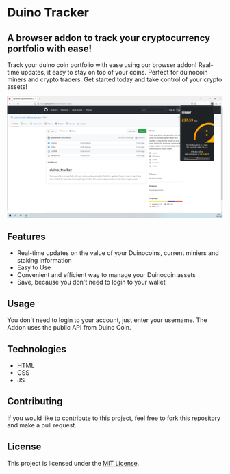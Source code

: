 # Duino Tracker
## A browser addon to track your cryptocurrency portfolio with ease!

Track your duino coin portfolio with ease using our browser addon! Real-time updates, it easy to stay on top of your coins. Perfect for duinocoin miners and crypto traders.  Get started today and take control of your crypto assets!

![Screenshot of the Firefox Version of the Extension](https://raw.githubusercontent.com/petersimeth/duino_tracker/main/_data/screenshot_firefox_01.png?raw=true)

## Features
- Real-time updates on the value of your Duinocoins, current miniers and staking information
- Easy to Use
- Convenient and efficient way to manage your Duinocoin assets
- Save, because you don't need to login to your wallet

## Usage
You don't need to login to your account, just enter your username. 
The Addon uses the public API from Duino Coin.

## Technologies
- HTML
- CSS
- JS

## Contributing
If you would like to contribute to this project, feel free to fork this repository and make a pull request.

## License
This project is licensed under the [MIT License](https://opensource.org/licenses/MIT).
